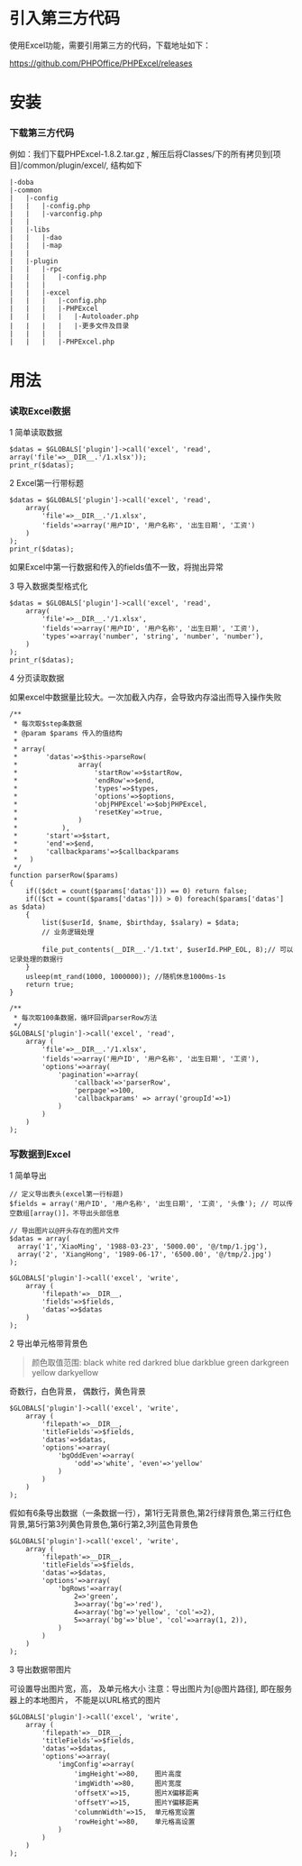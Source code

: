# 引入第三方代码

使用Excel功能，需要引用第三方的代码，下载地址如下：

https://github.com/PHPOffice/PHPExcel/releases

# 安装

### 下载第三方代码

例如：我们下载PHPExcel-1.8.2.tar.gz , 解压后将Classes/下的所有拷贝到[项目]/common/plugin/excel/, 结构如下

```
|-doba
|-common
|   |-config
|   |   |-config.php
|   |   |-varconfig.php
|   |
|   |-libs 
|   |   |-dao
|   |   |-map
|   |
|   |-plugin
|   |   |-rpc
|   |   |   |-config.php
|   |   |
|   |   |-excel
|   |   |   |-config.php
|   |   |   |-PHPExcel
|   |   |   |   |-Autoloader.php
|   |   |   |   |-更多文件及目录
|   |   |   |
|   |   |   |-PHPExcel.php
```

# 用法

### 读取Excel数据

1 简单读取数据
```
$datas = $GLOBALS['plugin']->call('excel', 'read', array('file'=>__DIR__.'/1.xlsx'));
print_r($datas);
```


2 Excel第一行带标题
```
$datas = $GLOBALS['plugin']->call('excel', 'read', 
    array(
        'file'=>__DIR__.'/1.xlsx',
        'fields'=>array('用户ID', '用户名称', '出生日期', '工资')
    )
);
print_r($datas);
```
如果Excel中第一行数据和传入的fields值不一致，将抛出异常


3 导入数据类型格式化
```
$datas = $GLOBALS['plugin']->call('excel', 'read', 
    array(
        'file'=>__DIR__.'/1.xlsx',
        'fields'=>array('用户ID', '用户名称', '出生日期', '工资'),
        'types'=>array('number', 'string', 'number', 'number'),
    )
);
print_r($datas);
```

4 分页读取数据

如果excel中数据量比较大。一次加截入内存，会导致内存溢出而导入操作失败

```
/**
 * 每次取$step条数据
 * @param $params 传入的值结构
 * 
 * array(
 *       'datas'=>$this->parseRow(
 *               array(
 *                   'startRow'=>$startRow,
 *                   'endRow'=>$end,
 *                   'types'=>$types,
 *                   'options'=>$options,
 *                   'objPHPExcel'=>$objPHPExcel,
 *                   'resetKey'=>true,
 *               )
 *           ),
 *       'start'=>$start,
 *       'end'=>$end,
 *       'callbackparams'=>$callbackparams
 *   )
 */
function parserRow($params)
{
    if(($dct = count($params['datas'])) == 0) return false;
    if(($ct = count($params['datas'])) > 0) foreach($params['datas'] as $data)
    {
        list($userId, $name, $birthday, $salary) = $data;
        // 业务逻辑处理

        file_put_contents(__DIR__.'/1.txt', $userId.PHP_EOL, 8);// 可以记录处理的数据行
    }
    usleep(mt_rand(1000, 1000000)); //随机休息1000ms-1s
    return true;
}

/**
 * 每次取100条数据，循环回调parserRow方法
 */
$GLOBALS['plugin']->call('excel', 'read', 
    array (
        'file'=>__DIR__.'/1.xlsx',
        'fields'=>array('用户ID', '用户名称', '出生日期', '工资'),
        'options'=>array(
            'pagination'=>array(
                'callback'=>'parserRow',
                'perpage'=>100, 
                'callbackparams' => array('groupId'=>1)
            )
        )
    )
);
```


### 写数据到Excel

1 简单导出 
```
// 定义导出表头(excel第一行标题)
$fields = array('用户ID', '用户名称', '出生日期', '工资', '头像'); // 可以传空数组[array()]，不导出头部信息

// 导出图片以@开头存在的图片文件
$datas = array(
  array('1','XiaoMing', '1988-03-23', '5000.00', '@/tmp/1.jpg'), 
  array('2', 'XiangHong', '1989-06-17', '6500.00', '@/tmp/2.jpg')
);

$GLOBALS['plugin']->call('excel', 'write', 
    array (
        'filepath'=>__DIR__,
        'fields'=>$fields,
        'datas'=>$datas
    )
);
```

2 导出单元格带背景色

>颜色取值范围: black white red darkred blue darkblue green darkgreen yellow darkyellow

奇数行，白色背景， 偶数行，黄色背景
```
$GLOBALS['plugin']->call('excel', 'write', 
    array (
        'filepath'=>__DIR__,
        'titleFields'=>$fields,
        'datas'=>$datas,
        'options'=>array(
            'bgOddEven'=>array(
                'odd'=>'white', 'even'=>'yellow'
            )
        )
    )
);

```

假如有6条导出数据（一条数据一行），第1行无背景色,第2行绿背景色,第三行红色背景,第5行第3列黄色背景色,第6行第2,3列蓝色背景色
```
$GLOBALS['plugin']->call('excel', 'write', 
    array (
        'filepath'=>__DIR__,
        'titleFields'=>$fields,
        'datas'=>$datas,
        'options'=>array(
            'bgRows'=>array(
                2=>'green',
                3=>array('bg'=>'red'),
                4=>array('bg'=>'yellow', 'col'=>2),
                5=>array('bg'=>'blue', 'col'=>array(1, 2)),
            )
        )
    )
);
```

3 导出数据带图片

可设置导出图片宽，高， 及单元格大小
注意：导出图片为[@图片路径], 即在服务器上的本地图片， 不能是以URL格式的图片

```
$GLOBALS['plugin']->call('excel', 'write', 
    array (
        'filepath'=>__DIR__,
        'titleFields'=>$fields,
        'datas'=>$datas,
        'options'=>array(
            'imgConfig'=>array(
                'imgHeight'=>80,    图片高度
                'imgWidth'=>80,     图片宽度
                'offsetX'=>15,      图片X偏移距离
                'offsetY'=>15,      图片Y偏移距离
                'columnWidth'=>15,  单元格宽设置
                'rowHeight'=>80,    单元格高设置
            )
        )
    )
);
```